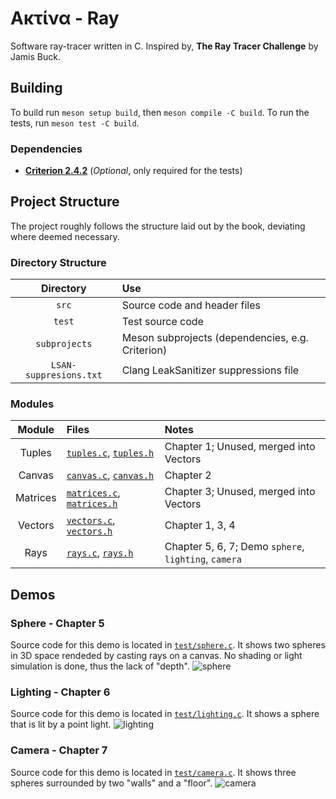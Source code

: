 # Ακτίνα - Ray
Software ray-tracer written in C.
Inspired by, **The Ray Tracer Challenge** by Jamis Buck.

## Building
To build run `meson setup build`, then `meson compile -C build`.
To run the tests, run `meson test -C build`.

### Dependencies
- [**Criterion 2.4.2**](https://github.com/Snaipe/Criterion/releases/tag/v2.4.2) (*Optional*, only required for the tests)

## Project Structure
The project roughly follows the structure laid out by the book, deviating where deemed necessary.

### Directory Structure

Directory              | Use
:---------------------:|:------------------------------------------------
`src`                  | Source code and header files
`test`                 | Test source code
`subprojects`          | Meson subprojects (dependencies, e.g. Criterion)
`LSAN-suppresions.txt` | Clang LeakSanitizer suppressions file

### Modules

Module   | Files                                                          | Notes
:-------:|:---------------------------------------------------------------|:----------------------------------------------------
Tuples   | [`tuples.c`](src/tuples.c), [`tuples.h`](src/tuples.h)         | Chapter 1; Unused, merged into Vectors
Canvas   | [`canvas.c`](src/canvas.c), [`canvas.h`](src/canvas.h)         | Chapter 2
Matrices | [`matrices.c`](src/matrices.c), [`matrices.h`](src/matrices.h) | Chapter 3; Unused, merged into Vectors
Vectors  | [`vectors.c`](src/vectors.c), [`vectors.h`](src/vectors.h)     | Chapter 1, 3, 4
Rays     | [`rays.c`](src/rays.c), [`rays.h`](src/rays.h)                 | Chapter 5, 6, 7; Demo `sphere`, `lighting`, `camera`

## Demos

### Sphere - Chapter 5
Source code for this demo is located in [`test/sphere.c`](test/sphere.c).
It shows two spheres in 3D space rendeded by casting rays on a canvas.
No shading or light simulation is done, thus the lack of "depth".
![sphere](https://github.com/TheRealGlumfish/Aktina/assets/65093316/e3610be6-2e87-4b61-a12a-f41c58947ca6)

### Lighting - Chapter 6
Source code for this demo is located in [`test/lighting.c`](test/lighting.c).
It shows a sphere that is lit by a point light.
![lighting](https://github.com/TheRealGlumfish/Aktina/assets/65093316/43125288-0ee3-4e0d-85ee-7eb062cc044a)

### Camera - Chapter 7
Source code for this demo is located in [`test/camera.c`](test/camera.c).
It shows three spheres surrounded by two "walls" and a "floor".
![camera](https://github.com/TheRealGlumfish/Aktina/assets/65093316/42526543-5067-4e62-8738-454f26dc1827)

